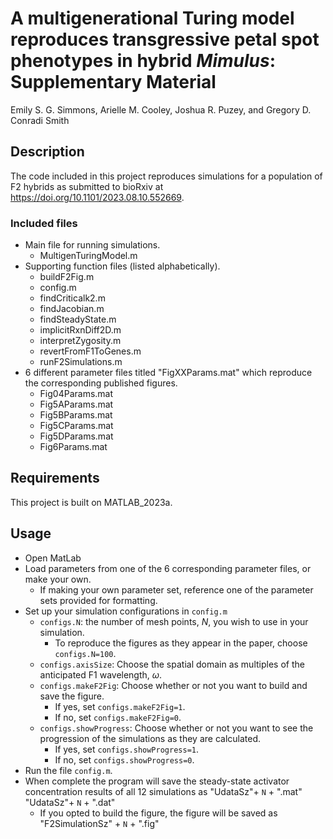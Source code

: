 # A multigenerational Turing model reproduces transgressive petal spot phenotypes in hybrid *Mimulus*: Supplementary Material

Emily S. G. Simmons, Arielle M. Cooley, Joshua R. Puzey, and Gregory D. Conradi Smith

## Description
The code included in this project reproduces simulations for a population of F2 hybrids as submitted to bioRxiv at https://doi.org/10.1101/2023.08.10.552669. 

### Included files
- Main file for running simulations.
	- MultigenTuringModel.m
- Supporting function files (listed alphabetically).
	- buildF2Fig.m
    - config.m   
	- findCriticalk2.m
	- findJacobian.m
	- findSteadyState.m
	- implicitRxnDiff2D.m
	- interpretZygosity.m
	- revertFromF1ToGenes.m
	- runF2Simulations.m
- 6 different parameter files titled "FigXXParams.mat" which reproduce the corresponding published figures.
	- Fig04Params.mat
	- Fig5AParams.mat
	- Fig5BParams.mat
	- Fig5CParams.mat
	- Fig5DParams.mat
	- Fig6Params.mat

## Requirements
This project is built on MATLAB_2023a.

## Usage
- Open MatLab
- Load parameters from one of the 6 corresponding parameter files, or make your own.
	- If making your own parameter set, reference one of the parameter sets provided for formatting.
- Set up your simulation configurations in `config.m`
	- `configs.N`: the number of mesh points, $N$, you wish to use in your simulation.
	    - To reproduce the figures as they appear in the paper, choose `configs.N=100`.
	- `configs.axisSize`: Choose the spatial domain as multiples of the anticipated F1 wavelength, $\omega$.
	- `configs.makeF2Fig`: Choose whether or not you want to build and save the figure. 
		- If yes, set `configs.makeF2Fig=1`. 
		- If no, set `configs.makeF2Fig=0`.
	- `configs.showProgress`: Choose whether or not you want to see the progression of the simulations as they are calculated.
		- If yes, set `configs.showProgress=1`.
		- If no, set `configs.showProgress=0`.
- Run the file `config.m`.
- When complete the program will save the steady-state activator concentration results of all 12 simulations as
		"UdataSz"+ `N` + ".mat"
		"UdataSz"+ `N` + ".dat"
	- If you opted to build the figure, the figure will be saved as 
		  "F2SimulationSz" +  `N`  + ".fig"
